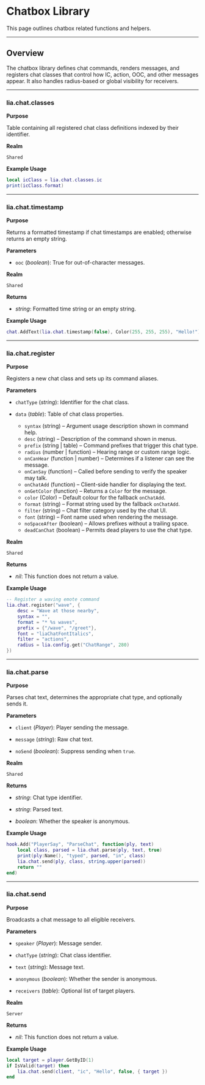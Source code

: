 # Chatbox Library

This page outlines chatbox related functions and helpers.

---

## Overview

The chatbox library defines chat commands, renders messages, and registers chat classes that control how IC, action, OOC, and other messages appear. It also handles radius-based or global visibility for receivers.

---

### lia.chat.classes

**Purpose**

Table containing all registered chat class definitions indexed by their identifier.

**Realm**

`Shared`

**Example Usage**

```lua
local icClass = lia.chat.classes.ic
print(icClass.format)
```

---

### lia.chat.timestamp

**Purpose**

Returns a formatted timestamp if chat timestamps are enabled; otherwise returns an empty string.

**Parameters**

* `ooc` (*boolean*): True for out-of-character messages.

**Realm**

`Shared`

**Returns**

* *string*: Formatted time string or an empty string.

**Example Usage**

```lua
chat.AddText(lia.chat.timestamp(false), Color(255, 255, 255), "Hello!")
```

---

### lia.chat.register

**Purpose**

Registers a new chat class and sets up its command aliases.

**Parameters**

* `chatType` (*string*): Identifier for the chat class.

* `data` (*table*): Table of chat class properties.

  * `syntax` (string) – Argument usage description shown in command help.
  * `desc` (string) – Description of the command shown in menus.
  * `prefix` (string | table) – Command prefixes that trigger this chat type.
  * `radius` (number | function) – Hearing range or custom range logic.
  * `onCanHear` (function | number) – Determines if a listener can see the message.
  * `onCanSay` (function) – Called before sending to verify the speaker may talk.
  * `onChatAdd` (function) – Client-side handler for displaying the text.
  * `onGetColor` (function) – Returns a `Color` for the message.
  * `color` (Color) – Default colour for the fallback `onChatAdd`.
  * `format` (string) – Format string used by the fallback `onChatAdd`.
  * `filter` (string) – Chat filter category used by the chat UI.
  * `font` (string) – Font name used when rendering the message.
  * `noSpaceAfter` (boolean) – Allows prefixes without a trailing space.
  * `deadCanChat` (boolean) – Permits dead players to use the chat type.

**Realm**

`Shared`

**Returns**

* *nil*: This function does not return a value.

**Example Usage**

```lua
-- Register a waving emote command
lia.chat.register("wave", {
    desc = "Wave at those nearby",
    syntax = "",
    format = "* %s waves",
    prefix = {"/wave", "/greet"},
    font = "liaChatFontItalics",
    filter = "actions",
    radius = lia.config.get("ChatRange", 280)
})
```

---

### lia.chat.parse

**Purpose**

Parses chat text, determines the appropriate chat type, and optionally sends it.

**Parameters**

* `client` (*Player*): Player sending the message.

* `message` (*string*): Raw chat text.

* `noSend` (*boolean*): Suppress sending when `true`.

**Realm**

`Shared`

**Returns**

* *string*: Chat type identifier.

* *string*: Parsed text.

* *boolean*: Whether the speaker is anonymous.

**Example Usage**

```lua
hook.Add("PlayerSay", "ParseChat", function(ply, text)
    local class, parsed = lia.chat.parse(ply, text, true)
    print(ply:Name(), "typed", parsed, "in", class)
    lia.chat.send(ply, class, string.upper(parsed))
    return ""
end)
```

---

### lia.chat.send

**Purpose**

Broadcasts a chat message to all eligible receivers.

**Parameters**

* `speaker` (*Player*): Message sender.

* `chatType` (*string*): Chat class identifier.

* `text` (*string*): Message text.

* `anonymous` (*boolean*): Whether the sender is anonymous.

* `receivers` (*table*): Optional list of target players.

**Realm**

`Server`

**Returns**

* *nil*: This function does not return a value.

**Example Usage**

```lua
local target = player.GetByID(1)
if IsValid(target) then
    lia.chat.send(client, "ic", "Hello", false, { target })
end
```

